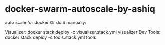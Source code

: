 # docker-swarm-autoscale-by-ashiq
auto scale for docker
Or do it manually:

Visualizer: docker stack deploy -c visualizer.stack.yml visualizer
Dev Tools: docker stack deploy -c tools.stack.yml tools
